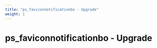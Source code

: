 ```yaml
---
title: "ps_faviconnotificationbo - Upgrade"
weight: 1
---
```


# ps_faviconnotificationbo - Upgrade
